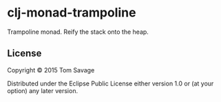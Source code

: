 # clj-monad-trampoline

Trampoline monad. Reify the stack onto the heap.

## License

Copyright © 2015 Tom Savage

Distributed under the Eclipse Public License either version 1.0 or (at
your option) any later version.
